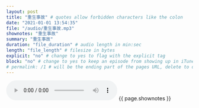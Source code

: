 ```yaml
---
layout: post
title: "重生事故" # quotes allow forbidden characters like the colon
date: "2021-01-01 13:54:35"
file: "/audio/重生事故.mp3"
shownotes: "重生事故"
summary: "重生事故"
duration: "file_duration" # audio length in min:sec
length: "file_length" # filesize in bytes
explicit: "no" # change to yes to flag with the explicit tag
block: "no" # change to yes to keep an episode from showing up in iTunes
# permalink: /1 # will be the ending part of the pages URL, delete to default to the title
---
```


<audio controls>
<source src="{{site.url}}{{site.baseurl}}{{ page.file }}" type="audio/x-mp3">
Your browser does not support the audio element.
</audio>
{{ page.shownotes }}

